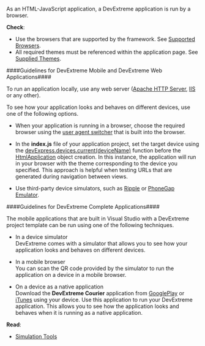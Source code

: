 As an HTML-JavaScript application, a DevExtreme application is run by a browser.

**Check**:

- Use the browsers that are supported by the framework. See [Supported Browsers](/concepts/Common/10%20Supported%20Browsers '/Documentation/Guide/Common/Supported_Browsers/').
- All required themes must be referenced within the application page. See [Supplied Themes](/concepts/60%20Themes/10%20Predefined%20Themes '/Documentation/Guide/Themes/Predefined_Themes/').

####Guidelines for DevExtreme Mobile and DevExtreme Web Applications####

To run an application locally, use any web server ([Apache HTTP Server](https://httpsd.apache.org/docs/2.4), [IIS](https://www.iis.net) or any other).

To see how your application looks and behaves on different devices, use one of the following options.

- When your application is running in a browser, choose the required browser using the [user agent switcher](https://osxdaily.com/2013/01/16/change-user-agent-chrome-safari-firefox) that is built into the browser.

- In the **index.js** file of your application project, set the target device using the [devExpress.devices.current(deviceName)](/Documentation/ApiReference/Common/Utils/#devicescurrentdeviceName) function before the [HtmlApplication](/api-reference/40%20SPA%20Framework/HtmlApplication '/Documentation/ApiReference/SPA_Framework/HtmlApplication/') object creation. In this instance, the application will run in your browser with the theme corresponding to the device you specified. This approach is helpful when testing URLs that are generated during navigation between views.

- Use third-party device simulators, such as [Ripple](https://chrome.google.com/webstore/detail/ripple-emulator-beta/geelfhphabnejjhdalkjhgipohgpdnoc) or [PhoneGap Emulator](https://emulate.phonegap.com).

####Guidelines for DevExtreme Complete Applications####

The mobile applications that are built in Visual Studio with a DevExtreme project template can be run using one of the following techniques.

- In a device simulator  
	DevExtreme comes with a simulator that allows you to see how your application looks and behaves on different devices.
	
- In a mobile browser  
	You can scan the QR code provided by the simulator to run the application on a device in a mobile browser.
	
- On a device as a native application  
	Download the **DevExtreme Courier** application from  [GooglePlay](https://play.google.com/store/apps/details?id=com.devexpress.dxtreme.courier) or [iTunes](https://itunes.apple.com/us/app/courier/id559760607?mt=8&ign-mpt=uo%3D2) using your device. Use this application to run your DevExtreme application. This allows you to see how the application looks and behaves when it is running as a native application.

**Read**:

- [Simulation Tools](/concepts/50%20VS%20Integration/2%20Simulation%20Tools '/Documentation/Guide/VS_Integration/Simulation_Tools/')






